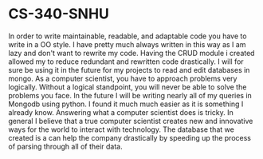 # CS-340-SNHU

In order to write maintainable, readable, and adaptable code you have to write in a OO style. I have pretty much always written in this way as I am lazy and don't want to rewrite my code. Having the CRUD module i created allowed my to reduce redundant and rewritten code drastically. I will for sure be using it in the future for my projects to read and edit databases in mongo. As a computer scientist, you have to approach problems very logically. Without a logical standpoint, you will never be able to solve the problems you face. In the future I will be writing nearly all of my queries in Mongodb using python. I found it much much easier as it is something I already know. Answering what a computer scientist does is tricky. In general I believe that a true computer scientist creates new and innovative ways for the world to interact with technology. The database that we created is a can help the company drastically by speeding up the process of parsing through all of their data.
